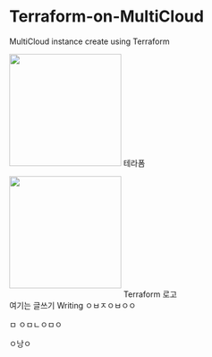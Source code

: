 # Terraform-on-MultiCloud


MultiCloud instance create using Terraform   

<img src="https://user-images.githubusercontent.com/73388615/177294573-01fb37d0-cc33-41ec-a4a5-713b4057c34c.png" width="200" height="200"/> 테라폼      


<p>
<div class=pull-left>
<img src="https://user-images.githubusercontent.com/73388615/177294573-01fb37d0-cc33-41ec-a4a5-713b4057c34c.png" width="200" height="200"/>
<center>Terraform 로고</center>
</div>
여기는 글쓰기 Writing ㅇㅂㅈㅇㅂㅇㅇ

ㅁ
ㅇㅁㄴㅇㅁㅇ

ㅇ낭ㅇ
</p>
